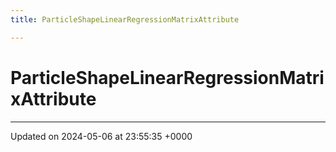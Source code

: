 ```yaml
---
title: ParticleShapeLinearRegressionMatrixAttribute

---
```


# ParticleShapeLinearRegressionMatrixAttribute





-------------------------------

Updated on 2024-05-06 at 23:55:35 +0000